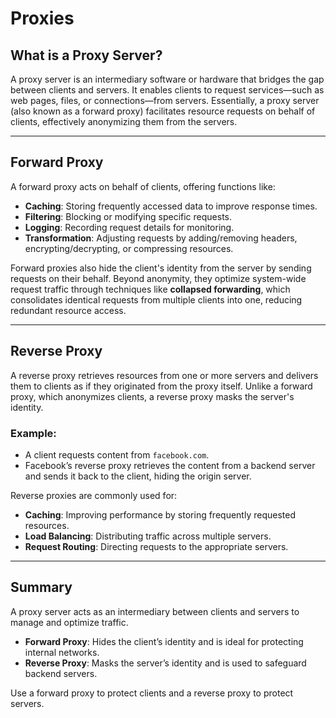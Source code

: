# Proxies  

## What is a Proxy Server?  
A proxy server is an intermediary software or hardware that bridges the gap between clients and servers. It enables clients to request services—such as web pages, files, or connections—from servers. Essentially, a proxy server (also known as a forward proxy) facilitates resource requests on behalf of clients, effectively anonymizing them from the servers.  

---

## Forward Proxy  
A forward proxy acts on behalf of clients, offering functions like:  
- **Caching**: Storing frequently accessed data to improve response times.  
- **Filtering**: Blocking or modifying specific requests.  
- **Logging**: Recording request details for monitoring.  
- **Transformation**: Adjusting requests by adding/removing headers, encrypting/decrypting, or compressing resources.  

Forward proxies also hide the client's identity from the server by sending requests on their behalf. Beyond anonymity, they optimize system-wide request traffic through techniques like **collapsed forwarding**, which consolidates identical requests from multiple clients into one, reducing redundant resource access.  

---

## Reverse Proxy  
A reverse proxy retrieves resources from one or more servers and delivers them to clients as if they originated from the proxy itself. Unlike a forward proxy, which anonymizes clients, a reverse proxy masks the server's identity.  

### Example:  
- A client requests content from `facebook.com`.  
- Facebook’s reverse proxy retrieves the content from a backend server and sends it back to the client, hiding the origin server.  

Reverse proxies are commonly used for:  
- **Caching**: Improving performance by storing frequently requested resources.  
- **Load Balancing**: Distributing traffic across multiple servers.  
- **Request Routing**: Directing requests to the appropriate servers.  

---

## Summary  
A proxy server acts as an intermediary between clients and servers to manage and optimize traffic.  
- **Forward Proxy**: Hides the client’s identity and is ideal for protecting internal networks.  
- **Reverse Proxy**: Masks the server’s identity and is used to safeguard backend servers.  

Use a forward proxy to protect clients and a reverse proxy to protect servers.  
